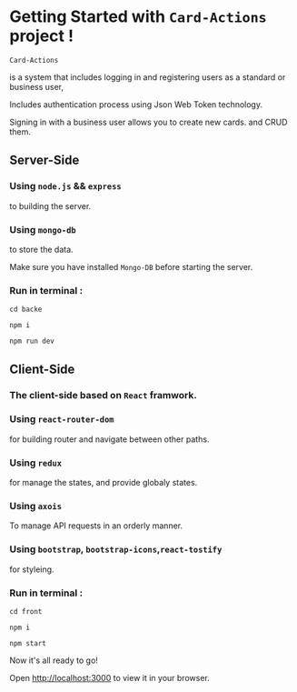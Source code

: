 # Getting Started with `Card-Actions` project !
 `Card-Actions` 
 
is a system that includes logging in and registering users as a standard or business user,

Includes authentication process using Json Web Token technology.

Signing in with a business user allows you to create new cards. and CRUD them.
## Server-Side 

### Using `node.js` && `express`

to building the server.


### Using `mongo-db`

to store the data.

Make sure you have installed `Mongo-DB` before starting the server.
###  Run in terminal :
``` 
cd backe
```
```
npm i
```
```
npm run dev
```
## Client-Side

### The client-side based on `React` framwork.

### Using `react-router-dom`

for building router and navigate between other paths.

### Using `redux`

for manage the states, and provide globaly states.

### Using `axois`

To manage API requests in an orderly manner.

### Using `bootstrap`, `bootstrap-icons`,`react-tostify`

for styleing.

### Run in terminal :
``` 
cd front
```
```
npm i
```
```
npm start
```
Now it's all ready to go!

Open [http://localhost:3000](http://localhost:3000) to view it in your browser.



